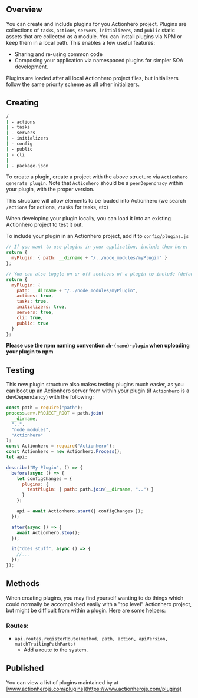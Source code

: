 ## Overview

You can create and include plugins for you Actionhero project. Plugins are collections of `tasks`, `actions`, `servers`, `initializers`, and `public` static assets that are collected as a module. You can install plugins via NPM or keep them in a local path. This enables a few useful features:

- Sharing and re-using common code
- Composing your application via namespaced plugins for simpler SOA development.

Plugins are loaded after all local Actionhero project files, but initializers follow the same priority scheme as all other initializers.

## Creating

```bash
/
| - actions
| - tasks
| - servers
| - initializers
| - config
| - public
| - cli
|
| - package.json
```

To create a plugin, create a project with the above structure via `Actionhero generate plugin`. Note that `Actionhero` should be a `peerDependnacy` within your plugin, with the proper version.

This structure will allow elements to be loaded into Actionhero (we search `/actions` for actions, `/tasks` for tasks, etc)

When developing your plugin locally, you can load it into an existing Actionhero project to test it out.

To include your plugin in an Actionhero project, add it to `config/plugins.js`

```js
// If you want to use plugins in your application, include them here:
return {
  myPlugin: { path: __dirname + "/../node_modules/myPlugin" }
};

// You can also toggle on or off sections of a plugin to include (default true for all sections):
return {
  myPlugin: {
    path: __dirname + "/../node_modules/myPlugin",
    actions: true,
    tasks: true,
    initializers: true,
    servers: true,
    cli: true,
    public: true
  }
};
```

**Please use the npm naming convention `ah-(name)-plugin` when uploading your plugin to npm**

## Testing

This new plugin structure also makes testing plugins much easier, as you can boot up an Actionhero server from within your plugin (if `Actionhero` is a devDependancy) with the following:

```js
const path = require("path");
process.env.PROJECT_ROOT = path.join(
  __dirname,
  "..",
  "node_modules",
  "Actionhero"
);
const Actionhero = require("Actionhero");
const Actionhero = new Actionhero.Process();
let api;

describe("My Plugin", () => {
  before(async () => {
    let configChanges = {
      plugins: {
        testPlugin: { path: path.join(__dirname, "..") }
      }
    };

    api = await Actionhero.start({ configChanges });
  });

  after(async () => {
    await Actionhero.stop();
  });

  it("does stuff", async () => {
    //...
  });
});
```

## Methods

When creating plugins, you may find yourself wanting to do things which could normally be accomplished easily with a "top level" Actionhero project, but might be difficult from within a plugin. Here are some helpers:

### Routes:

- `api.routes.registerRoute(method, path, action, apiVersion, matchTrailingPathParts)`
  - Add a route to the system.

## Published

You can view a list of plugins maintained by at [www.actionherojs.com/plugins](https://www.actionherojs.com/plugins)

